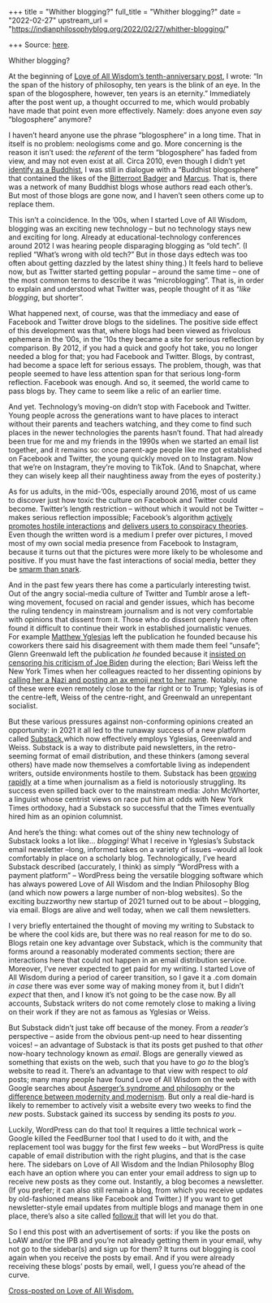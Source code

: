 +++
title = "Whither blogging?"
full_title = "Whither blogging?"
date = "2022-02-27"
upstream_url = "https://indianphilosophyblog.org/2022/02/27/whither-blogging/"

+++
Source: [here](https://indianphilosophyblog.org/2022/02/27/whither-blogging/).

Whither blogging?

At the beginning of [Love of All Wisdom’s tenth-anniversary post](https://loveofallwisdom.com/blog/2019/06/ten-years-of-love-of-all-wisdom/), I wrote: “In the span of the history of philosophy, ten years is the blink of an eye. In the span of the blogosphere, however, ten years is an eternity.” Immediately after the post went up, a thought occurred to me, which would probably have made that point even more effectively. Namely: does anyone even *say* “blogosphere” anymore?

I haven’t heard anyone use the phrase “blogosphere” in a long time. That in itself is no problem: neologisms come and go. More concerning is the reason it isn’t used: the *referent* of the term “blogosphere” has faded from view, and may not even exist at all. Circa 2010, even though I didn’t yet [identify as a Buddhist](https://loveofallwisdom.com/blog/2015/05/i-am-a-buddhist/), I was still in dialogue with a “Buddhist blogosphere” that contained the likes of the [Bitterroot Badger](https://loveofallwisdom.com/blog/2010/01/brit-hume-on-buddhism) and [Marcus](https://loveofallwisdom.com/blog/2009/09/youre-no-buddhist/). That is, there was a network of many Buddhist blogs whose authors read each other’s. But most of those blogs are gone now, and I haven’t seen others come up to replace them.

This isn’t a coincidence. In the ’00s, when I started Love of All Wisdom, blogging was an exciting new technology – but no technology stays new and exciting for long. Already at educational-technology conferences around 2012 I was hearing people disparaging blogging as “old tech”. (I replied “What’s wrong with old tech?” But in those days edtech was too often about getting dazzled by the latest shiny thing.) It feels hard to believe now, but as Twitter started getting popular – around the same time – one of the most common terms to describe it was “microblogging”. That is, in order to explain and understood what Twitter was, people thought of it as “*like blogging*, but shorter”.

What happened next, of course, was that the immediacy and ease of Facebook and Twitter drove blogs to the sidelines. The positive side effect of this development was that, where blogs had been viewed as frivolous ephemera in the ’00s, in the ’10s they became a site for serious reflection by comparison. By 2012, if you had a quick and goofy hot take, you no longer needed a blog for that; you had Facebook and Twitter. Blogs, by contrast, had become a space left for serious essays. The problem, though, was that people seemed to have less attention span for that serious long-form reflection. Facebook was enough. And so, it seemed, the world came to pass blogs by. They came to seem like a relic of an earlier time.

And yet. Technology’s moving-on didn’t stop with Facebook and Twitter. Young people across the generations want to have places to interact without their parents and teachers watching, and they come to find such places in the newer technologies the parents hasn’t found. That had already been true for me and my friends in the 1990s when we started an email list together, and it remains so: once parent-age people like me got established on Facebook and Twitter, the young quickly moved on to Instagram. Now that we’re on Instagram, they’re moving to TikTok. (And to Snapchat, where they can wisely keep all their naughtiness away from the eyes of posterity.)

As for us adults, in the mid-’00s, especially around 2016, most of us came to discover just how toxic the culture on Facebook and Twitter could become. Twitter’s length restriction – without which it would not be Twitter – makes serious reflection impossible; Facebook’s algorithm [actively promotes hostile interactions](https://www.dailymail.co.uk/news/article-10132759/Facebooks-algorithm-promoted-toxic-hateful-content.html) and [delivers users to conspiracy theories](https://www.nbcnews.com/tech/tech-news/facebook-knew-radicalized-users-rcna3581). Even though the written word is a medium I prefer over pictures, I moved most of my own social media presence from Facebook to Instagram, because it turns out that the pictures were more likely to be wholesome and positive. If you must have the fast interactions of social media, better they be [smarm than snark](https://loveofallwisdom.com/blog/2020/05/from-snark-to-smarm/).

And in the past few years there has come a particularly interesting twist. Out of the angry social-media culture of Twitter and Tumblr arose a left-wing movement, focused on racial and gender issues, which has become the ruling tendency in mainstream journalism and is not very comfortable with opinions that dissent from it. Those who do dissent openly have often found it difficult to continue their work in established journalistic venues. For example [Matthew Yglesias](https://www.theatlantic.com/ideas/archive/2020/11/substack-and-medias-groupthink-problem/617102/) left the publication he founded because his coworkers there said his disagreement with them made them feel “unsafe”; Glenn Greenwald left the publication *he* founded because it [insisted on censoring his criticism of Joe Biden](https://www.theguardian.com/media/2020/oct/29/journalist-glenn-greenwald-resigns-the-intercept) during the election; Bari Weiss left the New York Times when her colleagues reacted to her dissenting opinions by [calling her a Nazi and posting an ax emoji next to her name](https://www.nytimes.com/2020/07/14/business/media/bari-weiss-resignation-new-york-times.html). Notably, none of these were even remotely close to the far right or to Trump; Yglesias is of the centre-left, Weiss of the centre-right, and Greenwald an unrepentant socialist.

But these various pressures against non-conforming opinions created an opportunity: in 2021 it all led to the runaway success of a new platform called [Substack](https://substack.com/),which now effectively employs Yglesias, Greenwald and Weiss. Substack is a way to distribute paid newsletters, in the retro-seeming format of email distribution, and these thinkers (among several others) have made now themselves a comfortable living as independent writers, outside environments hostile to them. Substack has been [growing rapidly](https://www.axios.com/substack-1-million-paid-subscriptions-b2183669-d11b-4758-a00e-c5b6b4e19d88.html) at a time when journalism as a field is notoriously struggling. Its success even spilled back over to the mainstream media: John McWhorter, a linguist whose centrist views on race put him at odds with New York Times orthodoxy, had a Substack so successful that the Times eventually hired him as an opinion columnist.

And here’s the thing: what comes out of the shiny new technology of Substack looks a lot like… *blogging!* What I receive in Yglesias’s Substack email newsletter –long, informed takes on a variety of issues –would all look comfortably in place on a scholarly blog. Technologically, I’ve heard Substack described (accurately, I think) as simply “WordPress with a payment platform” – WordPress being the versatile blogging software which has always powered Love of All Wisdom and the Indian Philosophy Blog (and which now powers a large number of non-blog websites). So the exciting buzzworthy new startup of 2021 turned out to be about – blogging, via email. Blogs are alive and well today, when we call them newsletters.

I very briefly entertained the thought of moving my writing to Substack to be where the cool kids are, but there was no real reason for me to do so. Blogs retain one key advantage over Substack, which is the community that forms around a reasonably moderated comments section; there are interactions here that could not happen in an email distribution service. Moreover, I’ve never expected to get paid for my writing. I started Love of All Wisdom during a period of career transition, so I gave it a .com domain *in case* there was ever some way of making money from it, but I didn’t *expect* that then, and I know it’s not going to be the case now. By all accounts, Substack writers do not come remotely close to making a living on their work if they are not as famous as Yglesias or Weiss.

But Substack didn’t just take off because of the money. From a *reader’s* perspective – aside from the obvious pent-up need to hear dissenting voices! – an advantage of Substack is that its posts get pushed to that *other* now-hoary technology known as *email*. Blogs are generally viewed as something that exists on the web, such that you have to *go to* the blog’s website to read it. There’s an advantage to that view with respect to *old* posts; many many people have found Love of All Wisdom on the web with Google searches about [Asperger’s syndrome and philosophy](https://loveofallwisdom.com/blog/2010/09/aspergers-syndrome-in-the-history-of-philosophy/) or the [difference between modernity and modernism](https://loveofallwisdom.com/blog/2013/03/modernity-and-modernism/). But only a real die-hard is likely to remember to actively visit a website every two weeks to find the *new* posts. Substack gained its success by sending its posts *to you*.

Luckily, WordPress can do that too! It requires a little technical work – Google killed the FeedBurner tool that I used to do it with, and the replacement tool was buggy for the first few weeks – but WordPress is quite capable of email distribution with the right plugins, and that is the case here. The sidebars on Love of All Wisdom and the Indian Philosophy Blog each have an option where you can enter your email address to sign up to receive new posts as they come out. Instantly, a blog becomes a newsletter. (If you prefer; it can also still remain a blog, from which you receive updates by old-fashioned means like Facebook and Twitter.) If you want to get newsletter-style email updates from multiple blogs and manage them in one place, there’s also a site called [follow.it](https://follow.it/enter-website) that will let you do that.

So I end this post with an advertisement of sorts: if you like the posts on LoAW and/or the IPB and you’re not already getting them in your email, why not go to the sidebar(s) and sign up for them? It turns out blogging is cool again when you receive the posts by email. And if you were already receiving these blogs’ posts by email, well, I guess you’re ahead of the curve.

[Cross-posted on Love of All Wisdom.](https://loveofallwisdom.com/blog/2022/02/whither-blogging)

